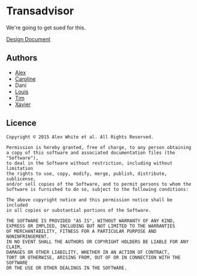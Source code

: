 # Transadvisor

We're going to get sued for this.

[Design Document](https://docs.google.com/document/d/1cMdHVjgeDRfpOBprpEvcb6KrfFjYQhB9HjbM5xPodYg/edit?usp=sharing)

## Authors

* [Alex](http://github.com/apocalexnow)
* [Caroline](https://github.com/carolineclark)
* Dani
* [Louis](http://github.com/lpil)
* [Tim](https://github.com/THJ113)
* [Xavier](https://github.com/THJ113)

## Licence

```
Copyright © 2015 Alex White et al. All Rights Reserved.

Permission is hereby granted, free of charge, to any person obtaining
a copy of this software and associated documentation files (the "Software"),
to deal in the Software without restriction, including without limitation
the rights to use, copy, modify, merge, publish, distribute, sublicense,
and/or sell copies of the Software, and to permit persons to whom the
Software is furnished to do so, subject to the following conditions:

The above copyright notice and this permission notice shall be included
in all copies or substantial portions of the Software.

THE SOFTWARE IS PROVIDED "AS IS", WITHOUT WARRANTY OF ANY KIND,
EXPRESS OR IMPLIED, INCLUDING BUT NOT LIMITED TO THE WARRANTIES
OF MERCHANTABILITY, FITNESS FOR A PARTICULAR PURPOSE AND NONINFRINGEMENT.
IN NO EVENT SHALL THE AUTHORS OR COPYRIGHT HOLDERS BE LIABLE FOR ANY CLAIM,
DAMAGES OR OTHER LIABILITY, WHETHER IN AN ACTION OF CONTRACT,
TORT OR OTHERWISE, ARISING FROM, OUT OF OR IN CONNECTION WITH THE SOFTWARE
OR THE USE OR OTHER DEALINGS IN THE SOFTWARE.

```
